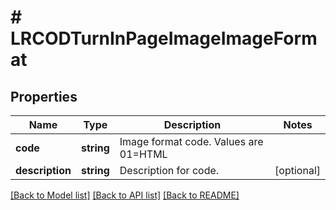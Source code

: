 # # LRCODTurnInPageImageImageFormat

## Properties

Name | Type | Description | Notes
------------ | ------------- | ------------- | -------------
**code** | **string** | Image format code. Values are 01&#x3D;HTML |
**description** | **string** | Description for code. | [optional]

[[Back to Model list]](../../README.md#models) [[Back to API list]](../../README.md#endpoints) [[Back to README]](../../README.md)
